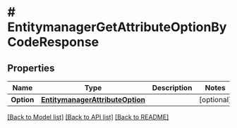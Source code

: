 # # EntitymanagerGetAttributeOptionByCodeResponse


## Properties 


Name | Type | Description | Notes
------------ | ------------- | ------------- | -------------
**Option**| [**EntitymanagerAttributeOption**](EntitymanagerAttributeOption.md) |   | [optional]


[[Back to Model list]](../../README.md#models) [[Back to API list]](../../README.md#endpoints) [[Back to README]](../../README.md)

